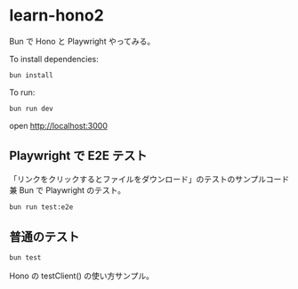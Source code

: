 # learn-hono2

Bun で Hono と Playwright やってみる。

To install dependencies:

```sh
bun install
```

To run:

```sh
bun run dev
```

open <http://localhost:3000>

## Playwright で E2E テスト

「リンクをクリックするとファイルをダウンロード」のテストのサンプルコード
兼
Bun で Playwright のテスト。

```sh
bun run test:e2e
```

## 普通のテスト

```sh
bun test
```

Hono の testClient() の使い方サンプル。
